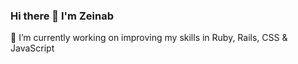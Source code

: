 ### Hi there 👋 I'm Zeinab

🔭 I’m currently working on improving my skills in Ruby, Rails, CSS & JavaScript

<!--

My previous projects:

League-All : A grassroots league organisation tool for women's and non-binary football.
Venuebookr : an AirBnB clone for events spaces.

**zeinaaabbb/zeinaaabbb** is a ✨ _special_ ✨ repository because its `README.md` (this file) appears on your GitHub profile.

Here are some ideas to get you started:

- 🔭 I’m currently working on ...
- 🌱 I’m currently learning ...
- 👯 I’m looking to collaborate on ...
- 🤔 I’m looking for help with ...
- 💬 Ask me about ...
- 📫 How to reach me: ...
- 😄 Pronouns: ...
- ⚡ Fun fact: ...
-->
